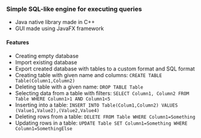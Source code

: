 ### Simple SQL-like engine for executing queries

- Java native library made in C++
- GUI made using JavaFX framework

#### Features

- Creating empty database
- Import existing database
- Export created database with tables to a custom format and SQL format
- Creating table with given name and columns: ```CREATE TABLE Table(Column1,Column2)```
- Deleting table with a given name: ```DROP TABLE Table```
- Selecting data from a table with filters: ```SELECT Column1, Column2 FROM Table WHERE Column1>1 AND Column1<5```
- Inserting into a table: ```INSERT INTO Table(Colum1,Column2) VALUES (Value1,Value2),(Value2,Value4)```
- Deleting rows from a table: ```DELETE FROM Table WHERE Column1=Something```
- Updating rows in a table: ```UPDATE Table SET Column1=Something WHERE Column1=SomethingElse```